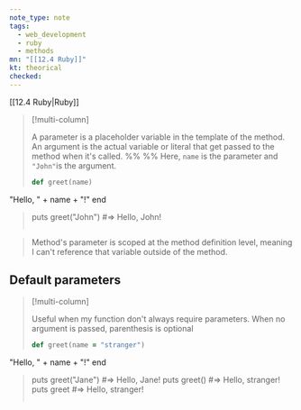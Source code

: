 ```yaml
---
note_type: note
tags:
  - web_development
  - ruby
  - methods
mn: "[[12.4 Ruby]]"
kt: theorical
checked: 
---
```

[[12.4 Ruby|Ruby]]

>[!multi-column]
>
>A parameter is a placeholder variable in the template of the method. An argument is the actual variable or literal that get passed to the  method when it's called.
>%% %%
>Here, `name` is the parameter and `"John"`is the argument.
>
>```ruby
>def greet(name)
  "Hello, " + name + "!"
end
>
>puts greet("John") #=> Hello, John!
>```

>Method's parameter is scoped at the method definition level, meaning I can't reference that variable outside of the method. 
## Default parameters
>[!multi-column]
>
>Useful when my function don't always require parameters. When no argument is passed, parenthesis is optional
>
>```ruby
>def greet(name = "stranger")
  "Hello, " + name + "!"
end
>
>puts greet("Jane") #=> Hello, Jane!
>puts greet() #=> Hello, stranger!
>puts greet #=> Hello, stranger!
>```


